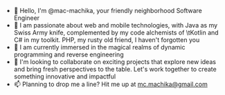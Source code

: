 - 👋 Hello, I'm @mac-machika, your friendly neighborhood Software Engineer
- 👀 I am passionate about web and mobile technologies, with Java as my Swiss Army knife, complemented by my code alchemists of \tKotlin and C# in my toolkit. PHP, my rusty old friend, I haven't forgotten you
- 🌱 I am currently immersed in the magical realms of dynamic programming and reverse engineering
- 💞️ I'm looking to collaborate on exciting projects that explore new ideas and bring fresh perspectives to the table. Let's work together to create something innovative and impactful
- 📫 Planning to drop me a line? Hit me up at mc.machika@gmail.com

<!---
mac-machika/mac-machika is a ✨ special ✨ repository because its `README.md` (this file) appears on your GitHub profile.
You can click the Preview link to take a look at your changes.
--->

